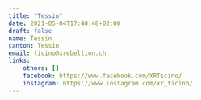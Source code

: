 ```yaml
---
title: "Tessin"
date: 2021-05-04T17:40:48+02:00
draft: false
name: Tessin
canton: Tessin
email: ticino@xrebellion.ch
links:
    others: []
    facebook: https://www.facebook.com/XRTicino/
    instagram: https://www.instagram.com/xr_ticino/
---
```


